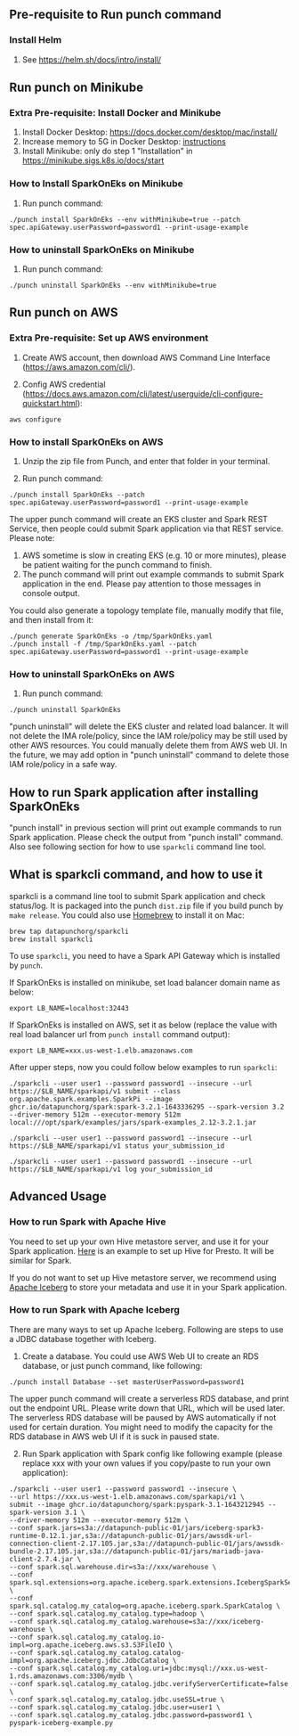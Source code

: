 
## Pre-requisite to Run punch command

### Install Helm

1. See https://helm.sh/docs/intro/install/

## Run punch on Minikube

### Extra Pre-requisite: Install Docker and Minikube

1. Install Docker Desktop: https://docs.docker.com/desktop/mac/install/
2. Increase memory to 5G in Docker Desktop: [instructions](docs/IncreaseDockerMemory.md)
3. Install Minikube: only do step 1 "Installation" in https://minikube.sigs.k8s.io/docs/start

### How to Install SparkOnEks on Minikube

1. Run punch command:

```
./punch install SparkOnEks --env withMinikube=true --patch spec.apiGateway.userPassword=password1 --print-usage-example
```

### How to uninstall SparkOnEks on Minikube

1. Run punch command:

```
./punch uninstall SparkOnEks --env withMinikube=true
```

## Run punch on AWS

### Extra Pre-requisite: Set up AWS environment

1. Create AWS account, then download AWS Command Line Interface (https://aws.amazon.com/cli/).

2. Config AWS credential (https://docs.aws.amazon.com/cli/latest/userguide/cli-configure-quickstart.html):

```
aws configure
```

### How to install SparkOnEks on AWS

1. Unzip the zip file from Punch, and enter that folder in your terminal.

2. Run punch command:

```
./punch install SparkOnEks --patch spec.apiGateway.userPassword=password1 --print-usage-example
```

The upper punch command will create an EKS cluster and Spark REST Service, then people could submit Spark application via that REST service. Please note:

1. AWS sometime is slow in creating EKS (e.g. 10 or more minutes), please be patient waiting for the punch command to finish.
2. The punch command will print out example commands to submit Spark application in the end. Please pay attention to those messages in console output.

You could also generate a topology template file, manually modify that file, and then install from it:

```
./punch generate SparkOnEks -o /tmp/SparkOnEks.yaml
./punch install -f /tmp/SparkOnEks.yaml --patch spec.apiGateway.userPassword=password1 --print-usage-example
```

### How to uninstall SparkOnEks on AWS

1. Run punch command:

```
./punch uninstall SparkOnEks
```

"punch uninstall" will delete the EKS cluster and related load balancer. It will not delete the IMA role/policy,
since the IAM role/policy may be still used by other AWS resources. You could manually delete them from AWS web UI.
In the future, we may add option in "punch uninstall" command to delete those IAM role/policy in a safe way.

## How to run Spark application after installing SparkOnEks

"punch install" in previous section will print out example commands to run Spark application.
Please check the output from "punch install" command. Also see following section for how to use `sparkcli` command
line tool.

## What is sparkcli command, and how to use it

sparkcli is a command line tool to submit Spark application and check status/log.
It is packaged into the punch `dist.zip` file if you build punch by `make release`. You could also use
[Homebrew](https://brew.sh) to install it on Mac:

```
brew tap datapunchorg/sparkcli
brew install sparkcli
```

To use `sparkcli`, you need to have a Spark API Gateway which is installed by `punch`. 

If SparkOnEks is installed on minikube, set load balancer domain name as below:

```
export LB_NAME=localhost:32443
```

If SparkOnEks is installed on AWS, set it as below (replace the value with real load balancer url from `punch install` command output):
```
export LB_NAME=xxx.us-west-1.elb.amazonaws.com
```

After upper steps, now you could follow below examples to run `sparkcli`:

```
./sparkcli --user user1 --password password1 --insecure --url https://$LB_NAME/sparkapi/v1 submit --class org.apache.spark.examples.SparkPi --image ghcr.io/datapunchorg/spark:spark-3.2.1-1643336295 --spark-version 3.2 --driver-memory 512m --executor-memory 512m local:///opt/spark/examples/jars/spark-examples_2.12-3.2.1.jar

./sparkcli --user user1 --password password1 --insecure --url https://$LB_NAME/sparkapi/v1 status your_submission_id

./sparkcli --user user1 --password password1 --insecure --url https://$LB_NAME/sparkapi/v1 log your_submission_id
```

## Advanced Usage

### How to run Spark with Apache Hive

You need to set up your own Hive metastore server, and use it for your Spark application.
[Here](https://techjogging.com/standalone-hive-metastore-presto-docker.html) is an example
to set up Hive for Presto. It will be similar for Spark.

If you do not want to set up Hive metastore server, we recommend using [Apache Iceberg](https://iceberg.apache.org)
to store your metadata and use it in your Spark application.

### How to run Spark with Apache Iceberg

There are many ways to set up Apache Iceberg. Following are steps to use a JDBC database together with Iceberg.

1. Create a database. You could use AWS Web UI to create an RDS database, or just punch command, like following:
```
./punch install Database --set masterUserPassword=password1
```
The upper punch command will create a serverless RDS database, and print out the endpoint URL. Please write down that URL,
which will be used later. The serverless RDS database will be paused by AWS automatically if not used for certain duration.
You might need to modify the capacity for the RDS database in AWS web UI if it is suck in paused state.

2. Run Spark application with Spark config like following example (please replace xxx with your own values if you
copy/paste to run your own application):
```
./sparkcli --user user1 --password password1 --insecure \
--url https://xxx.us-west-1.elb.amazonaws.com/sparkapi/v1 \
submit --image ghcr.io/datapunchorg/spark:pyspark-3.1-1643212945 --spark-version 3.1 \
--driver-memory 512m --executor-memory 512m \
--conf spark.jars=s3a://datapunch-public-01/jars/iceberg-spark3-runtime-0.12.1.jar,s3a://datapunch-public-01/jars/awssdk-url-connection-client-2.17.105.jar,s3a://datapunch-public-01/jars/awssdk-bundle-2.17.105.jar,s3a://datapunch-public-01/jars/mariadb-java-client-2.7.4.jar \
--conf spark.sql.warehouse.dir=s3a://xxx/warehouse \
--conf spark.sql.extensions=org.apache.iceberg.spark.extensions.IcebergSparkSessionExtensions \
--conf spark.sql.catalog.my_catalog=org.apache.iceberg.spark.SparkCatalog \
--conf spark.sql.catalog.my_catalog.type=hadoop \
--conf spark.sql.catalog.my_catalog.warehouse=s3a://xxx/iceberg-warehouse \
--conf spark.sql.catalog.my_catalog.io-impl=org.apache.iceberg.aws.s3.S3FileIO \
--conf spark.sql.catalog.my_catalog.catalog-impl=org.apache.iceberg.jdbc.JdbcCatalog \
--conf spark.sql.catalog.my_catalog.uri=jdbc:mysql://xxx.us-west-1.rds.amazonaws.com:3306/mydb \
--conf spark.sql.catalog.my_catalog.jdbc.verifyServerCertificate=false \
--conf spark.sql.catalog.my_catalog.jdbc.useSSL=true \
--conf spark.sql.catalog.my_catalog.jdbc.user=user1 \
--conf spark.sql.catalog.my_catalog.jdbc.password=password1 \
pyspark-iceberg-example.py
```


